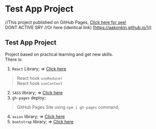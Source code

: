 # Test App Project

//This project published on GitHub Pages, [Click here for see!]()<br>
DONT ACTIVE SRY //Or here (identical link) [https://aakonkin.github.io/]()<br>

## Test App Project
Project based on practical learning and get new skills. <br>
There is:<br>
1. `React` Library; => [Click here](https://github.com/facebook/create-react-app)<br>
> React hook `useReducer`<br>
> React hook `useContext`<br>
2. `SASS` library; => [Click here](https://sass-lang.com/)<br>
3. `gh-pages` deploy;<br>
> GitHub Pages Site using `npm i gh-pages` command;<br>
4. `axios` library; => [Click here](https://redux.js.org/)<br>
5. `bootstrap` library; => [Click here](https://react-redux.js.org/)<br>
